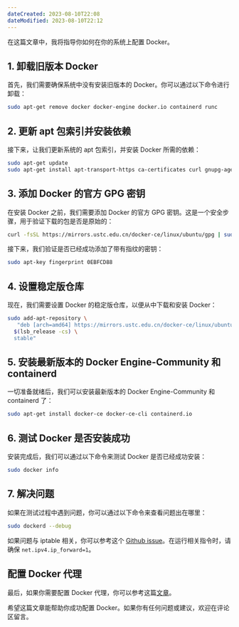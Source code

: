 ```yaml
---
dateCreated: 2023-08-10T22:08
dateModified: 2023-08-10T22:12
---
```


在这篇文章中，我将指导你如何在你的系统上配置 Docker。

## 1. 卸载旧版本 Docker

首先，我们需要确保系统中没有安装旧版本的 Docker。你可以通过以下命令进行卸载：

```bash
sudo apt-get remove docker docker-engine docker.io containerd runc
```

## 2. 更新 apt 包索引并安装依赖

接下来，让我们更新系统的 apt 包索引，并安装 Docker 所需的依赖：

```bash
sudo apt-get update
sudo apt-get install apt-transport-https ca-certificates curl gnupg-agent software-properties-common
```

## 3. 添加 Docker 的官方 GPG 密钥

在安装 Docker 之前，我们需要添加 Docker 的官方 GPG 密钥。这是一个安全步骤，用于验证下载的包是否是原始的：

```bash
curl -fsSL https://mirrors.ustc.edu.cn/docker-ce/linux/ubuntu/gpg | sudo apt-key add -
```

接下来，我们验证是否已经成功添加了带有指纹的密钥：

```bash
sudo apt-key fingerprint 0EBFCD88
```

## 4. 设置稳定版仓库

现在，我们需要设置 Docker 的稳定版仓库，以便从中下载和安装 Docker：

```bash
sudo add-apt-repository \
   "deb [arch=amd64] https://mirrors.ustc.edu.cn/docker-ce/linux/ubuntu/ \
  $(lsb_release -cs) \
  stable"
```

## 5. 安装最新版本的 Docker Engine-Community 和 containerd

一切准备就绪后，我们可以安装最新版本的 Docker Engine-Community 和 containerd 了：

```bash
sudo apt-get install docker-ce docker-ce-cli containerd.io
```

## 6. 测试 Docker 是否安装成功

安装完成后，我们可以通过以下命令来测试 Docker 是否已经成功安装：

```bash
sudo docker info
```

## 7. 解决问题

如果在测试过程中遇到问题，你可以通过以下命令来查看问题出在哪里：

```bash
sudo dockerd --debug
```

如果问题与 iptable 相关，你可以参考这个 [Github issue](https://github.com/docker/for-linux/issues/1105#issuecomment-808704705)。在运行相关指令时，请确保 `net.ipv4.ip_forward=1`。

## 配置 Docker 代理

最后，如果你需要配置 Docker 代理，你可以参考这篇[文章](https://note.qidong.name/2020/05/docker-proxy/)。

希望这篇文章能帮助你成功配置 Docker。如果你有任何问题或建议，欢迎在评论区留言。